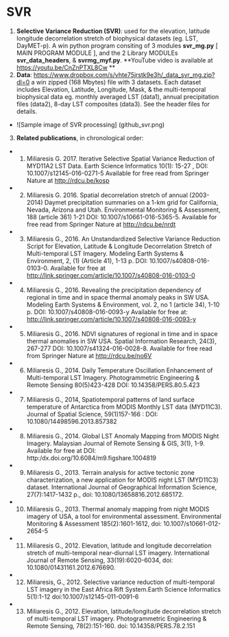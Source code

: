 # SVR
1. **Selective Variance Reduction (SVR)**: used for the elevation, latitude longitude decorrelation stretch of biophysical datasets (eg. LST, DayMET-p). A win python program consiting of 3  modules **svr_mg.py** [ MAIN PROGRAM MODULE ], and the 2 Library MODULEs **svr_data_headers**, & **svrmg_myf.py**. **YouTube video is available at https://youtu.be/CnZnPTXL8Cw **
2. **Data**: https://www.dropbox.com/s/vhte75jrstk9e3h/_data_svr_mg.zip?dl=0  a win zipped (168 Mbytes) file with 3 datasets. Each dataset includes Elevation, Latitude, Longitude, Mask, & the multi-temporal biophysical data  eg.  monthly averaged LST (data1),  annual precipitation files (data2), 8-day LST composites (data3). See the header files for details. 
* ![Sample image of SVR processing] (github_svr.png)
3. **Related publications**, in chronological order:
* 1. Miliaresis G. 2017.  Iterative Selective Spatial Variance Reduction of MYD11A2 LST Data. Earth Science Informatics 10(1): 15-27 , DOI: 10.1007/s12145-016-0271-5  Available for free read from Springer Nature at http://rdcu.be/kosp 
* 2. Miliaresis G. 2016.  Spatial decorrelation stretch of annual (2003-2014) Daymet precipitation summaries on a 1-km grid for California, Nevada, Arizona and Utah. Environmental Monitoring & Assessment, 188 (article 361) 1-21 DOI: 10.1007/s10661-016-5365-5. Available for free read from Springer Nature at http://rdcu.be/nrdt 
* 3. Miliaresis G., 2016. An Unstandardized Selective Variance Reduction Script for Elevation, Latitude & Longitude Decorrelation Stretch of  Multi-temporal LST Imagery. Modeling Earth Systems & Environment, 2, (1) (Article 41), 1-13 p. DOI: 10.1007/s40808-016-0103-0. Available for free  at http://link.springer.com/article/10.1007/s40808-016-0103-0
* 4. Miliaresis G., 2016. Revealing the precipitation dependency of regional in time and in space thermal anomaly peaks in SW USA. Modeling Earth Systems & Environment, vol. 2, no 1 (article 34), 1-10 p. DOI: 10.1007/s40808-016-0093-y  Available for free at: http://link.springer.com/article/10.1007/s40808-016-0093-y
* 5. Miliaresis G., 2016.  NDVI signatures of regional in time and in space thermal anomalies in SW USA. Spatial Information Research, 24(3), 267-277 DOI: 10.1007/s41324-016-0028-8. Available for free read from Springer Nature at http://rdcu.be/no6V 
* 6. Miliaresis G., 2014. Daily Temperature Oscillation Enhancement of Multi-temporal LST Imagery. Photogrammetric Engineering & Remote Sensing 80(5)423-428 DOI:  10.14358/PERS.80.5.423
* 7. Miliaresis G., 2014, Spatiotemporal patterns of land surface temperature of Antarctica from MODIS Monthly LST data (MYD11C3). Journal of Spatial Science, 59(1)157-166 : DOI: 10.1080/14498596.2013.857382
* 8. Miliaresis G., 2014. Global LST Anomaly Mapping from MODIS Night Imagery. Malaysian Journal of Remote Sensing & GIS, 3(1),  1-9. Available for free at DOI: http:/dx.doi.org/10.6084/m9.figshare.1004819
* 9. Miliaresis G., 2013. Terrain analysis for active tectonic zone characterization, a new application for MODIS night LST (MYD11C3) dataset. International Journal of Geographical Information Science, 27(7):1417-1432 p., doi: 10.1080/13658816.2012.685172. 
* 10. Miliaresis G., 2013. Thermal anomaly mapping from night MODIS imagery of USA, a tool for environmental assessment. Environmental Monitoring & Assessment 185(2):1601-1612, doi: 10.1007/s10661-012-2654-5
* 11. Miliaresis G., 2012. Elevation, latitude and longitude decorrelation stretch of multi-temporal near-diurnal LST imagery. International Journal of Remote Sensing, 33(19):6020-6034, doi: 10.1080/01431161.2012.676690.
* 12. Miliaresis, G., 2012. Selective variance reduction of multi-temporal LST imagery in the East Africa Rift System.Earth Science Informatics 5(1):1-12 doi:10.1007/s12145-011-0091-6
* 13. Miliaresis G., 2012. Elevation, latitude/longitude decorrelation stretch of multi-temporal LST imagery. Photogrammetric Engineering & Remote Sensing, 78(2):151-160. doi: 10.14358/PERS.78.2.151
